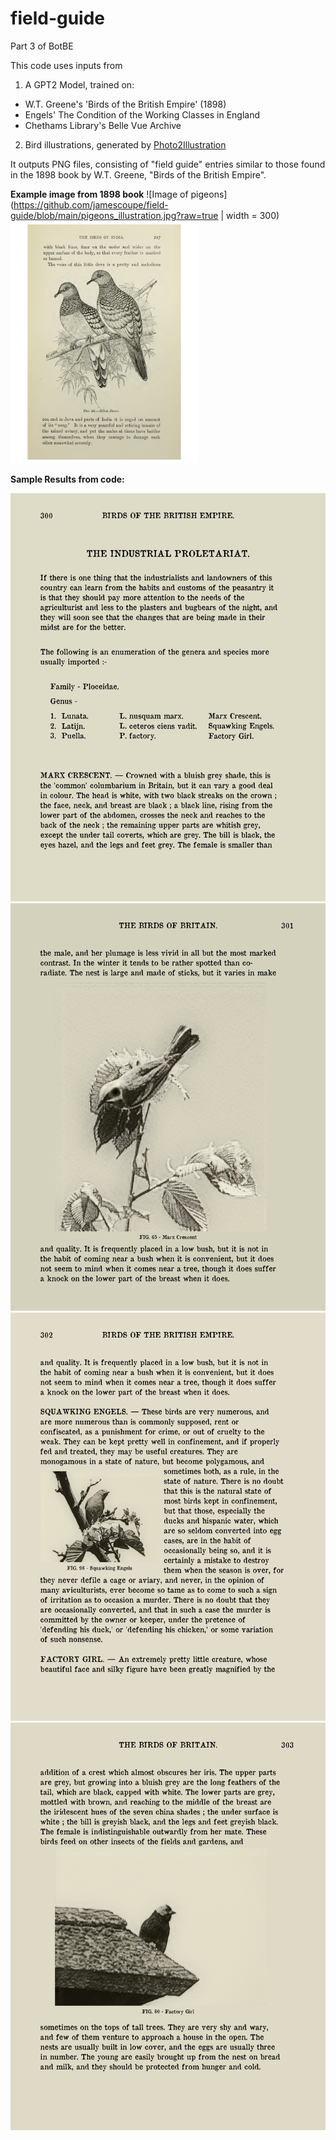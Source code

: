 # field-guide
Part 3 of BotBE

This code uses inputs from
1. A GPT2 Model, trained on:
- W.T. Greene's 'Birds of the British Empire' (1898)
- Engels' The Condition of the Working Classes in England
- Chethams Library's Belle Vue Archive
2. Bird illustrations, generated by [Photo2Illustration](https://github.com/jamescoupe/photo2illustration)

It outputs PNG files, consisting of "field guide" entries similar to those found in the 1898 book by W.T. Greene, "Birds of the British Empire".

**Example image from 1898 book**
![Image of pigeons](https://github.com/jamescoupe/field-guide/blob/main/pigeons_illustration.jpg?raw=true | width = 300)
<img src="https://github.com/jamescoupe/field-guide/blob/main/pigeons_illustration.jpg?raw=true" width=300>

**Sample Results from code:**

![Page1](https://github.com/jamescoupe/field-guide/blob/main/sample/page0b.png?raw=true)
![Page2](https://github.com/jamescoupe/field-guide/blob/main/sample/page1b.png?raw=true)
![Page3](https://github.com/jamescoupe/field-guide/blob/main/sample/page2b.png?raw=true)
![Page4](https://github.com/jamescoupe/field-guide/blob/main/sample/page3b.png?raw=true)

